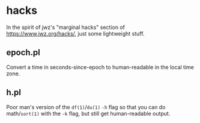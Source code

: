 # hacks
In the spirit of jwz's "marginal hacks" section of
https://www.jwz.org/hacks/, just some lightweight stuff.

## epoch.pl
Convert a time in seconds-since-epoch to human-readable in the
local time zone.

## h.pl
Poor man's version of the `df(1)`/`du(1)` `-h` flag so that you can do
math/`sort(1)` with the `-k` flag, but still get human-readable
output.

